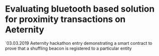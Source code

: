 # Evaluating bluetooth based solution for proximity transactions on Aeternity

`03.03.2019 Aeternity hackathon entry demonstrating a smart contract to prove that 
a shuffling beacon is registered to a particular entity

